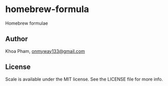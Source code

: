 # homebrew-formula
Homebrew formulae

## Author

Khoa Pham, onmyway133@gmail.com

## License

Scale is available under the MIT license. See the LICENSE file for more info.